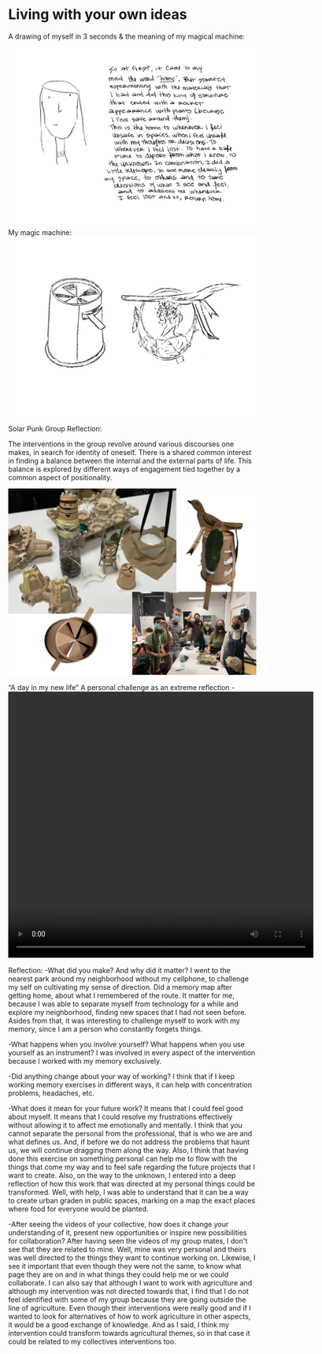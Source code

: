  
# Living with your own ideas

A drawing of myself in 3 seconds & the meaning of my magical machine:
<img src= "../../images/yo.png" alt="Photo of me and my reflection">
My magic machine:
<img src= "../../images/bocetos.png" alt="Photo of my workshop craft">
Solar Punk Group Reflection:

The interventions in the group revolve around various discourses one makes, in search for identity of oneself. There is a shared common interest in finding a balance between the internal and the external parts of life. This balance is explored by different ways of engagement tied together by a common aspect of positionality. 

<img src= "../../images/grupo3.png" alt="Photo of group">

“A day in my new life” 
A personal challenge as an extreme reflection -
<video src= "../../images/Don't get lost - Kai Nieves [new].mp4" type="video/mp4" width="620" height="540" controls>

Reflection:
-What did you make? And why did it matter?
I went to the nearest park around my neighborhood without my cellphone, to challenge my self on cultivating my sense of direction. Did a memory map after getting home, about what I remembered of the route. It matter for me, because I was able to separate myself from technology for a while and explore my neighborhood, finding new spaces that I had not seen before. Asides from that, it was interesting to challenge myself to work with my memory, since I am a person who constantly forgets things.

-What happens when you involve yourself? What happens when you use yourself as an instrument?
I was involved in every aspect of the intervention because I worked with my memory exclusively.

-Did anything change about your way of working?
I think that if I keep working memory exercises in different ways, it can help with concentration problems, headaches, etc.

-What does it mean for your future work?
It means that I could feel good about myself. It means that I could resolve my frustrations effectively without allowing it to affect me emotionally and mentally. I think that you cannot separate the personal from the professional, that is who we are and what defines us. And, if before we do not address the problems that haunt us, we will continue dragging them along the way. Also, I think that having done this exercise on something personal can help me to flow with the things that come my way and to feel safe regarding the future projects that I want to create. Also, on the way to the unknown, I entered into a deep reflection of how this work that was directed at my personal things could be transformed. Well, with help, I was able to understand that it can be a way to create urban graden in public spaces, marking on a map the exact places where food for everyone would be planted.

-After seeing the videos of your collective, how does it change your
understanding of it, present new opportunities or inspire new
possibilities for collaboration?
After having seen the videos of my group mates, I don't see that they are related to mine. Well, mine was very personal and theirs was well directed to the things they want to continue working on. Likewise, I see it important that even though they were not the same, to know what page they are on and in what things they could help me or we could collaborate. I can also say that although I want to work with agriculture and although my intervention was not directed towards that, I find that I do not feel identified with some of my group because they are going outside the line of agriculture. Even though their interventions were really good and if I wanted to look for alternatives of how to work agriculture in other aspects, it would be a good exchange of knowledge. And as I said, I think my intervention could transform towards agricultural themes, so in that case it could be related to my collectives interventions too.